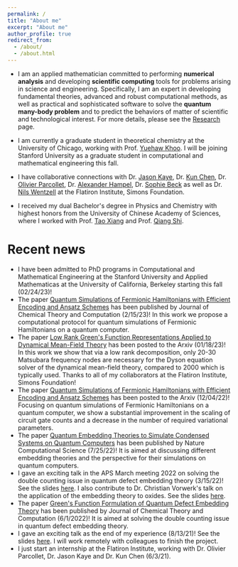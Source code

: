 ```yaml
---
permalink: /
title: "About me"
excerpt: "About me"
author_profile: true
redirect_from: 
  - /about/
  - /about.html
---
```


<!-- <p align='center'> 
<img src="/images/nsheng.jpeg" alt="photo" style='width: 300px;'>
</p> -->

<!-- - I am currently a Ph.D. student in [Computer Science Department](http://www.cs.sjtu.edu.cn/en/) of [Shanghai Jiao Tong University](http://en.sjtu.edu.cn), advised by Prof. [Weinan Zhang](http://www.wnzhang.net) and Prof. [Yong Yu](http://apex.sjtu.edu.cn/members/yyu). [\[Curriculum Vitae\]](/files/CV.pdf). [\[Google Scholar\]](https://scholar.google.com/citations?user=JPBGjOYAAAAJ&hl=zh-CN).

- My research interests lie in general area of machine learning and deep learning, especially their applications in networks, recommender systems and computational advertising.

- I received my Bachelor’s Degree of Software Engineering in Shanghai Jiao Tong University. My undergraduate research advisors are Prof. [Weinan Zhang](http://www.wnzhang.net) and Prof. [Yong Yu](http://apex.sjtu.edu.cn/members/yyu). -->

<!-- ## Nobody really understands quantum mechanics - Richard Feynman -->
- I am an applied mathematician committed to performing **numerical analysis** and developing **scientific computing** tools for problems arising in science and engineering. Specifically, I am an expert in developing fundamental theories, advanced and robust computational methods, as well as practical and sophisticated software to solve the **quantum many-body problem** and to predict the behaviors of matter of scientific and technological interest. For more details, please see the [Research](/research) page.

<!-- understanding the mathematical structure of natural sciences, with a specific focus on quantum physics.  -->

<!-- I can also be a physicist or a chemist if necessary.  -->

<!-- - I am broadly interested in performing **numerical analysis** and developing **scientific computing** tools for problems arising in natural sciences. Specifically, I am an expert in developing fundamental theories, advanced and robust computational methods, as well as practical and sophisticated software to solve the **quantum many-body problem** and to predict the behaviors of matter of scientific and technological interest. For more details, please see the [Research](/research) page. -->

- I am currently a graduate student in theoretical chemistry at the University of Chicago, working with Prof. [Yuehaw Khoo](https://www.stat.uchicago.edu/~ykhoo). I will be joining Stanford University as a graduate student in computational and mathematical engineering this fall.

<!-- I will move to Stanford University as a PhD student in Computational and Mathematical Engineering starting this fall, advised by Prof. Lexing Ying. -->

<!-- - I have collaborative connections with Prof. [Yuehaw Khoo](https://www.stat.uchicago.edu/~ykhoo) at the University of Chicago, Prof. [Joonho Lee](https://chemistry.harvard.edu/people/joonho-lee) at Harvard University, and  -->

- I have collaborative connections with Dr. [Jason Kaye](https://www.simonsfoundation.org/people/jason-kaye), Dr. [Kun Chen](https://www.simonsfoundation.org/people/kun-chen-2), Dr. [Olivier Parcollet](https://www.simonsfoundation.org/people/olivier-parcollet), Dr. [Alexander Hampel](https://www.simonsfoundation.org/people/alexander-hampel), Dr. [Sophie Beck](https://www.simonsfoundation.org/people/sophie-beck) as well as Dr. [Nils Wentzell](https://www.simonsfoundation.org/people/nils-wentzell) at the Flatiron Institute, Simons Foundation.

- I received my dual Bachelor's degree in Physics and Chemistry with highest honors from the University of Chinese Academy of Sciences, where I worked with Prof. [Tao Xiang](http://txiang-iphy.cn) and Prof. [Qiang Shi](http://159.226.64.165/web/qshi/prof.).

<!-- - My main interests lie in investigating inner mathematical structure of quantum physics, developing advanced and robust computational methods for quantum physics problems, and applying these developed methods to the problems. Additionally, I'm in general interested in developing scienfic computing tools for scientific computing. Please see the [Research](/research) page for details. -->

<!-- hybrid quantum-classical theories and methods, including quantum many-body physics, quantum computation and simulation, and scientific computing. Please see the [Research](/research) page for details. -->

# Recent news
- I have been admitted to PhD programs in Computational and Mathematical Engineering at the Stanford University and Applied Mathematicas at the University of California, Berkeley starting this fall (02/24/23)!
- The paper [Quantum Simulations of Fermionic Hamiltonians with Efficient Encoding and Ansatz Schemes](https://pubs.acs.org/doi/10.1021/acs.jctc.2c01119) has been published by Journal of Chemical Theory and Computation (2/15/23)! In this work we propose a computational protocol for quantum simulations of Fermionic Hamiltonians on a quantum computer.
- The paper [Low Rank Green's Function Representations Applied to Dynamical Mean-Field Theory](https://arxiv.org/abs/2301.07764) has been posted to the Arxiv (01/18/23)! In this work we show that via a low rank decomposition, only 20-30 Matsubara frequency nodes are necessary for the Dyson equation solver of the dynamical mean-field theory, compared to 2000 which is typically used. Thanks to all of my collaborators at the Flatiron Institute, Simons Foundation!
- The paper [Quantum Simulations of Fermionic Hamiltonians with Efficient Encoding and Ansatz Schemes](https://arxiv.org/abs/2212.01912) has been posted to the Arxiv (12/04/22)! Focusing on quantum simulations of Fermionic Hamiltonians on a quantum computer, we show a substantial improvement in the scaling of circuit gate counts and a decrease in the number of required variational parameters.
- The paper [Quantum Embedding Theories to Simulate Condensed Systems on Quantum Computers](https://www.nature.com/articles/s43588-022-00279-0) has been published by Nature Computational Science (7/25/22)! It is aimed at discussing different embedding theories and the perspective for their simulations on quantum computers.
- I gave an exciting talk in the APS March meeting 2022 on solving the double counting issue in quantum defect embedding theory (3/15/22)! See the slides [here](/files/talks/Nan_Sheng_2022.pdf). I also contribute to Dr. Christian Vorwerk's talk on the application of the embedding theory to oxides. See the slides [here](/files/talks/Christian_Vorwerk_22.pdf).
- The paper [Green's Function Formulation of Quantum Defect Embedding Theory](https://pubs.acs.org/doi/10.1021/acs.jctc.2c00240) has been published by Journal of Chemical Theory and Computation (6/1/2022)! It is aimed at solving the double counting issue in quantum defect embedding theory.
- I gave an exciting talk as the end of my experience (8/13/21)! See the slides [here](/files/talks/DLR%40CCQ.pdf). I will work remotely with colleagues to finish the project.
- I just start an internship at the Flatiron Institute, working with Dr. Olivier Parcollet, Dr. Jason Kaye and Dr. Kun Chen (6/3/21). 


<!-- <script type='text/javascript' id='clustrmaps' src='//cdn.clustrmaps.com/map_v2.js?cl=080808&w=400&t=tt&d=9X1Xbrcys07GUNz45Vpjgqiu2YILGSbcTQHy4gGi42w&co=ffffff&cmo=3acc3a&cmn=ff5353&ct=808080'></script> -->

<script type="text/javascript" id="clustrmaps" src="//cdn.clustrmaps.com/map_v2.js?cl=080808&w=400&t=tt&d=0TGCdVjkZVv0DzLDeqRWeB3F25qr5akHZdTvp-bVWyE&co=ffffff&cmo=3acc3a&cmn=ff5353&ct=808080"></script>